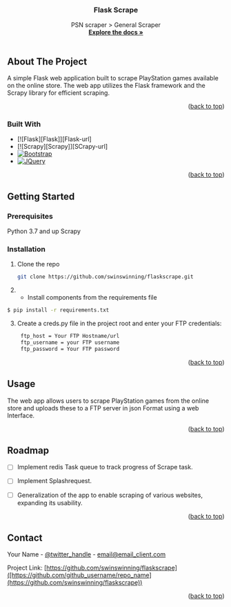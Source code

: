 <!-- Improved compatibility of back to top link: See: https://github.com/othneildrew/Best-README-Template/pull/73 -->
<a name="readme-top"></a>
<!--
*** Thanks for checking out the Best-README-Template. If you have a suggestion
*** that would make this better, please fork the repo and create a pull request
*** or simply open an issue with the tag "enhancement".
*** Don't forget to give the project a star!
*** Thanks again! Now go create something AMAZING! :D
-->



<!-- PROJECT SHIELDS -->
<!--
*** I'm using markdown "reference style" links for readability.
*** Reference links are enclosed in brackets [ ] instead of parentheses ( ).
*** See the bottom of this document for the declaration of the reference variables
*** for contributors-url, forks-url, etc. This is an optional, concise syntax you may use.
*** https://www.markdownguide.org/basic-syntax/#reference-style-links
-->



<!-- PROJECT LOGO -->
<br />
<div align="center">
  <a href="https://github.com/swinswinning/flaskscrape">

  </a>

<h3 align="center">Flask Scrape</h3>

  <p align="center">
    PSN scraper > General Scraper
    <br />
    <a href="https://github.com/swinswinning/flaskscrape"><strong>Explore the docs »</strong></a>
    <br />
    <br />
    
  </p>
</div>







<!-- ABOUT THE PROJECT -->
## About The Project


A simple Flask web application built to scrape PlayStation games available on the online store. The web app utilizes the Flask framework and the Scrapy library for efficient scraping.


<p align="right">(<a href="#readme-top">back to top</a>)</p>



### Built With

* [![Flask][Flask]][Flask-url]
* [![Scrapy][Scrapy]][SCrapy-url]
* [![Bootstrap][Bootstrap.com]][Bootstrap-url]
* [![JQuery][JQuery.com]][JQuery-url]

<p align="right">(<a href="#readme-top">back to top</a>)</p>



<!-- GETTING STARTED -->
## Getting Started



### Prerequisites

Python 3.7 and up
Scrapy


### Installation


1. Clone the repo
   ```sh
   git clone https://github.com/swinswinning/flaskscrape.git
   ```
2. * Install components from the requirements file
  ```sh
  $ pip install -r requirements.txt
  ```
3. Create a creds.py file in the project root and enter your FTP credentials:
   ```sh
    ftp_host = Your FTP Hostname/url
    ftp_username = your FTP username
    ftp_password = Your FTP password
    ```


<p align="right">(<a href="#readme-top">back to top</a>)</p>



<!-- USAGE EXAMPLES -->
## Usage

The web app allows users to scrape PlayStation games from the online store and uploads these to a FTP server in json Format using a web Interface.



<p align="right">(<a href="#readme-top">back to top</a>)</p>



<!-- ROADMAP -->
## Roadmap

- [ ] Implement redis Task queue to track progress of Scrape task.
- [ ] Implement Splashrequest.
- [ ] Generalization of the app to enable scraping of various websites, expanding its usability.
    

<p align="right">(<a href="#readme-top">back to top</a>)</p>




<!-- LICENSE -->

<!-- CONTACT -->
## Contact

Your Name - [@twitter_handle](https://twitter.com/twitter_handle) - email@email_client.com

Project Link: [https://github.com/swinswinning/flaskscrape]([https://github.com/github_username/repo_name](https://github.com/swinswinning/flaskscrape))

<p align="right">(<a href="#readme-top">back to top</a>)</p>




<!-- MARKDOWN LINKS & IMAGES -->
<!-- https://www.markdownguide.org/basic-syntax/#reference-style-links -->
[contributors-shield]: https://img.shields.io/github/contributors/github_username/repo_name.svg?style=for-the-badge
[contributors-url]: https://github.com/github_username/repo_name/graphs/contributors
[forks-shield]: https://img.shields.io/github/forks/github_username/repo_name.svg?style=for-the-badge
[forks-url]: https://github.com/github_username/repo_name/network/members
[stars-shield]: https://img.shields.io/github/stars/github_username/repo_name.svg?style=for-the-badge
[stars-url]: https://github.com/github_username/repo_name/stargazers
[issues-shield]: https://img.shields.io/github/issues/github_username/repo_name.svg?style=for-the-badge
[issues-url]: https://github.com/github_username/repo_name/issues
[license-shield]: https://img.shields.io/github/license/github_username/repo_name.svg?style=for-the-badge
[license-url]: https://github.com/github_username/repo_name/blob/master/LICENSE.txt
[linkedin-shield]: https://img.shields.io/badge/-LinkedIn-black.svg?style=for-the-badge&logo=linkedin&colorB=555
[linkedin-url]: https://linkedin.com/in/linkedin_username
[product-screenshot]: images/screenshot.png
[Next.js]: https://img.shields.io/badge/next.js-000000?style=for-the-badge&logo=nextdotjs&logoColor=white
[Next-url]: https://nextjs.org/
[React.js]: https://img.shields.io/badge/React-20232A?style=for-the-badge&logo=react&logoColor=61DAFB
[React-url]: https://reactjs.org/
[Vue.js]: https://img.shields.io/badge/Vue.js-35495E?style=for-the-badge&logo=vuedotjs&logoColor=4FC08D
[Vue-url]: https://vuejs.org/
[Angular.io]: https://img.shields.io/badge/Angular-DD0031?style=for-the-badge&logo=angular&logoColor=white
[Angular-url]: https://angular.io/
[Svelte.dev]: https://img.shields.io/badge/Svelte-4A4A55?style=for-the-badge&logo=svelte&logoColor=FF3E00
[Svelte-url]: https://svelte.dev/
[Laravel.com]: https://img.shields.io/badge/Laravel-FF2D20?style=for-the-badge&logo=laravel&logoColor=white
[Laravel-url]: https://laravel.com
[Bootstrap.com]: https://img.shields.io/badge/Bootstrap-563D7C?style=for-the-badge&logo=bootstrap&logoColor=white
[Bootstrap-url]: https://getbootstrap.com
[JQuery.com]: https://img.shields.io/badge/jQuery-0769AD?style=for-the-badge&logo=jquery&logoColor=white
[JQuery-url]: https://jquery.com 
